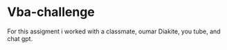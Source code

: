 # Vba-challenge
For this assigment i worked with a classmate, oumar Diakite, you tube, and chat gpt. 